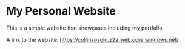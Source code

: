 # My Personal Website

This is a simple website that showcases including my portfolio.

A link to the website: https://collinsosolo.z22.web.core.windows.net/

